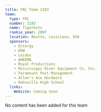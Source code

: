 ```yaml
---
title: FRC Team 2183
team:
  type: FRC
  number: 2183
  name: Tigerbots
  rookie_year: 2007
  location: Boutte, Louisiana, USA
  sponsors:
    - Entergy
    - DOW
    - Leidos
    - ARKEMA
    - Royal Productions
    - Mississippi River Equipment Co, Inc.
    - Paramount Pest Management
    - Allen's Ace Hardware
    - Hahnville High School
  links:
    Website: Coming Soon
---
```

No content has been added for this team